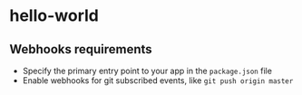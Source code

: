 # hello-world

## Webhooks requirements

* Specify the primary entry point to your app in the `package.json` file
* Enable webhooks for git subscribed events, like `git push origin master`

